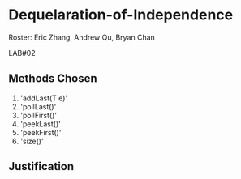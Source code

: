 # Dequelaration-of-Independence
Roster:
Eric Zhang, Andrew Qu, Bryan Chan

LAB#02

## Methods Chosen
1. 'addLast(T e)'
2. 'pollLast()'
3. 'pollFirst()'
4. 'peekLast()'
5. 'peekFirst()'
6.  'size()'

## Justification